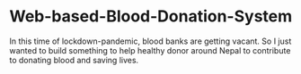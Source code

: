 # Web-based-Blood-Donation-System
In this time of lockdown-pandemic, blood banks are getting vacant. So I just wanted to build something to help healthy donor around Nepal to contribute to donating blood and saving lives.
